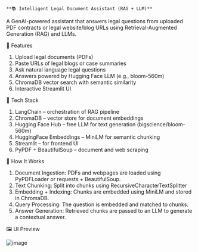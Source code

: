 `**📚 Intelligent Legal Document Assistant (RAG + LLM)**`

A GenAI-powered assistant that answers legal questions from uploaded PDF contracts or legal website/blog URLs using Retrieval-Augmented Generation (RAG) and LLMs.

🚀 Features

1. Upload legal documents (PDFs)
2. Paste URLs of legal blogs or case summaries
3. Ask natural language legal questions
4. Answers powered by Hugging Face LLM (e.g., bloom-560m)
5. ChromaDB vector search with semantic similarity
6. Interactive Streamlit UI

🧰 Tech Stack

1. LangChain – orchestration of RAG pipeline
2. ChromaDB – vector store for document embeddings
3. Hugging Face Hub – free LLM for text generation (bigscience/bloom-560m)
4. HuggingFace Embeddings – MiniLM for semantic chunking
5. Streamlit – for frontend UI
6. PyPDF + BeautifulSoup – document and web scraping

🧠 How It Works

1. Document Ingestion: PDFs and webpages are loaded using PyPDFLoader or requests + BeautifulSoup.
2. Text Chunking: Split into chunks using RecursiveCharacterTextSplitter
3. Embedding + Indexing: Chunks are embedded using MiniLM and stored in ChromaDB.
4. Query Processing: The question is embedded and matched to chunks.
5. Answer Generation: Retrieved chunks are passed to an LLM to generate a contextual answer.

🖼️ UI Preview

![image](https://github.com/user-attachments/assets/e753817b-0640-4d2d-8579-57a0a2e5651a)

